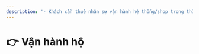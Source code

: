 ```yaml
---
description: '- Khách cần thuê nhân sự vận hành hệ thống/shop trong thời gian đầu'
---
```


# 👉 Vận hành hộ

